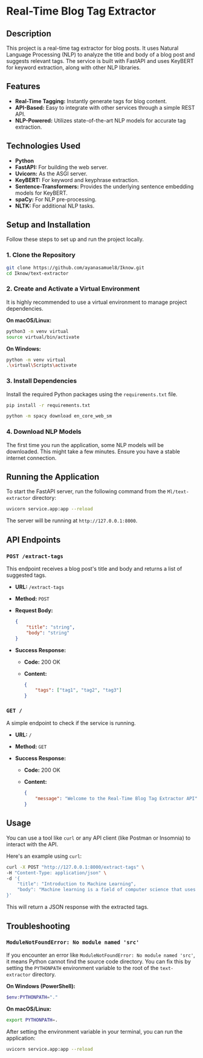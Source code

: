 # Real-Time Blog Tag Extractor

## Description

This project is a real-time tag extractor for blog posts. It uses Natural Language Processing (NLP) to analyze the title and body of a blog post and suggests relevant tags. The service is built with FastAPI and uses KeyBERT for keyword extraction, along with other NLP libraries.

## Features

-   **Real-Time Tagging:** Instantly generate tags for blog content.
-   **API-Based:** Easy to integrate with other services through a simple REST API.
-   **NLP-Powered:** Utilizes state-of-the-art NLP models for accurate tag extraction.

## Technologies Used

-   **Python**
-   **FastAPI:** For building the web server.
-   **Uvicorn:** As the ASGI server.
-   **KeyBERT:** For keyword and keyphrase extraction.
-   **Sentence-Transformers:** Provides the underlying sentence embedding models for KeyBERT.
-   **spaCy:** For NLP pre-processing.
-   **NLTK:** For additional NLP tasks.

## Setup and Installation

Follow these steps to set up and run the project locally.

### 1. Clone the Repository

```bash
git clone https://github.com/ayanasamuel8/Iknow.git
cd Iknow/text-extractor
```

### 2. Create and Activate a Virtual Environment

It is highly recommended to use a virtual environment to manage project dependencies.

**On macOS/Linux:**

```bash
python3 -m venv virtual
source virtual/bin/activate
```

**On Windows:**

```bash
python -m venv virtual
.\virtual\Scripts\activate
```

### 3. Install Dependencies

Install the required Python packages using the `requirements.txt` file.

```bash
pip install -r requirements.txt

python -m spacy download en_core_web_sm
```

### 4. Download NLP Models

The first time you run the application, some NLP models will be downloaded. This might take a few minutes. Ensure you have a stable internet connection.

## Running the Application

To start the FastAPI server, run the following command from the `Ml/text-extractor` directory:

```bash
uvicorn service.app:app --reload
```

The server will be running at `http://127.0.0.1:8000`.

## API Endpoints

### `POST /extract-tags`

This endpoint receives a blog post's title and body and returns a list of suggested tags.

-   **URL:** `/extract-tags`
-   **Method:** `POST`
-   **Request Body:**

    ```json
    {
        "title": "string",
        "body": "string"
    }
    ```

-   **Success Response:**

    -   **Code:** 200 OK
    -   **Content:**

        ```json
        {
            "tags": ["tag1", "tag2", "tag3"]
        }
        ```

### `GET /`

A simple endpoint to check if the service is running.

-   **URL:** `/`
-   **Method:** `GET`
-   **Success Response:**

    -   **Code:** 200 OK
    -   **Content:**

        ```json
        {
            "message": "Welcome to the Real-Time Blog Tag Extractor API"
        }
        ```

## Usage

You can use a tool like `curl` or any API client (like Postman or Insomnia) to interact with the API.

Here's an example using `curl`:

```bash
curl -X POST "http://127.0.0.1:8000/extract-tags" \
-H "Content-Type: application/json" \
-d '{
    "title": "Introduction to Machine Learning",
    "body": "Machine learning is a field of computer science that uses statistical techniques to give computer systems the ability to learn from data, without being explicitly programmed."
}'
```

This will return a JSON response with the extracted tags.

## Troubleshooting

### `ModuleNotFoundError: No module named 'src'`

If you encounter an error like `ModuleNotFoundError: No module named 'src'`, it means Python cannot find the source code directory. You can fix this by setting the `PYTHONPATH` environment variable to the root of the `text-extractor` directory.

**On Windows (PowerShell):**
```powershell
$env:PYTHONPATH="."
```

**On macOS/Linux:**
```bash
export PYTHONPATH=.
```

After setting the environment variable in your terminal, you can run the application:
```bash
uvicorn service.app:app --reload
```

